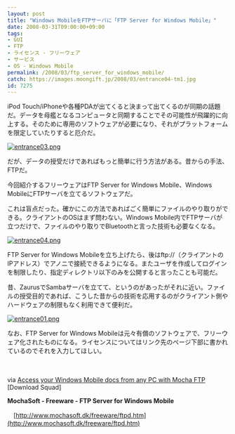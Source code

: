 ```yaml
---
layout: post
title: "Windows MobileをFTPサーバに「FTP Server for Windows Mobile」"
date: 2008-03-31T09:00:00+09:00
tags: 
- GUI
- FTP
- ライセンス - フリーウェア
- サービス
- OS - Windows Mobile
permalink: /2008/03/ftp_server_for_windows_mobile/
catch: https://images.moongift.jp/2008/03/entrance04-tm1.jpg
id: 7275
---
```

iPod Touch/iPhoneや各種PDAが出てくると決まって出てくるのが同期の話題だ。データを母艦となるコンピュータと同期することでその可能性が飛躍的に向上する。そのために専用のソフトウェアが必要になり、それがプラットフォームを限定していたりすると厄介だ。

  

[![entrance03.png](https://images.moongift.jp/2008/03/entrance03-tm1.jpg)](https://images.moongift.jp/2008/03/entrance032.jpg)

  

だが、データの授受だけであればもっと簡単に行う方法がある。昔からの手法、FTPだ。

  

今回紹介するフリーウェアはFTP Server for Windows Mobile、Windows MobileにFTPサーバを立てるソフトウェアだ。

  
  
<!--more-->  

これは盲点だった。確かにこの方法であればごく簡単にファイルのやり取りができる。クライアントのOSはまず問わない。Windows Mobile内でFTPサーバが立つだけで、ファイルのやり取りでBluetoothと言った技術も必要なくなる。

  

[![entrance04.png](https://images.moongift.jp/2008/03/entrance04-tm1.jpg)](https://images.moongift.jp/2008/03/entrance041.jpg)

  

FTP Server for Windows Mobileを立ち上げたら、後はftp://（クライアントのIPアドレス）でアノニで接続できるようになる。またユーザを作成してログインを制限したり、指定ディレクトリ以下のみを公開すると言ったことも可能だ。

  

昔、ZaurusでSambaサーバを立てて、というのがあったがそれに近い。ファイルの授受目的であれば、こうした昔からの技術を応用するのがクライアント側やハードウェアの制限もなく利用できて便利だ。

  

[![entrance01.png](https://images.moongift.jp/2008/03/entrance01-tm1.jpg)](https://images.moongift.jp/2008/03/entrance013.jpg)

  

なお、FTP Server for Windows Mobileは元々有償のソフトウェアで、フリーウェア化されたものになる。ライセンスについてはリンク先のページ下部に書かれているのでそれを入力してほしい。

  

　

  

via [Access your Windows Mobile docs from any PC with Mocha FTP](http://www.downloadsquad.com/2008/03/25/access-your-windows-mobile-docs-from-any-pc-with-mocha-ftp/) [Download Squad]

  

**MochaSoft - Freeware - FTP Server for Windows Mobile**  
  
　[http://www.mochasoft.dk/freeware/ftpd.htm](http://www.mochasoft.dk/freeware/ftpd.htm)

  
